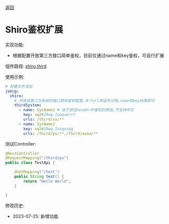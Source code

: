 [返回](../)

# Shiro鉴权扩展

实现功能:
* 根据配置开放第三方接口简单鉴权，目前仅通过name和key鉴权，可自行扩展

组件路径: [shiro.third](https://github.com/yoko-murasame/jeecg-boot/blob/yoko-3.4.3last/jeecg-boot-base-core/src/main/java/org/jeecg/config/shiro/third)

使用示例:
```yaml
# 配置文件添加
jeecg:
  shiro:
    # 开放给第三方系统的接口简单鉴权配置,多个url用逗号分隔,name和key协商即可
    thirdSystem:
      - name: SysName1 # 由于放在header中鉴权的原因,不支持中文
        key: xq2#29wq.Iooquerrt
        urls: /third/xx/**
      - name: SysName2
        key: xq2#29wq.Iooqusqq
        urls: /third/ps/**,/third/aaaa/**
```

测试Controller:
```java
@RestController
@RequestMapping("/third/ps")
public class TestApi {

    @GetMapping("/test")
    public String test() {
        return "Hello World";
    }

}
```

修改历史:
* 2023-07-25: 新增功能

